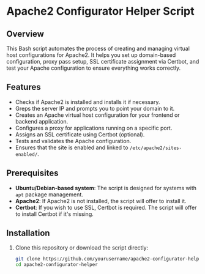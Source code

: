 # Apache2 Configurator Helper Script

## Overview

This Bash script automates the process of creating and managing virtual host configurations for Apache2. It helps you set up domain-based configuration, proxy pass setup, SSL certificate assignment via Certbot, and test your Apache configuration to ensure everything works correctly.

## Features

- Checks if Apache2 is installed and installs it if necessary.
- Greps the server IP and prompts you to point your domain to it.
- Creates an Apache virtual host configuration for your frontend or backend application.
- Configures a proxy for applications running on a specific port.
- Assigns an SSL certificate using Certbot (optional).
- Tests and validates the Apache configuration.
- Ensures that the site is enabled and linked to `/etc/apache2/sites-enabled/`.

## Prerequisites

- **Ubuntu/Debian-based system**: The script is designed for systems with `apt` package management.
- **Apache2**: If Apache2 is not installed, the script will offer to install it.
- **Certbot**: If you wish to use SSL, Certbot is required. The script will offer to install Certbot if it's missing.

## Installation

1. Clone this repository or download the script directly:
   ```bash
   git clone https://github.com/yourusername/apache2-configurator-helper.git
   cd apache2-configurator-helper
